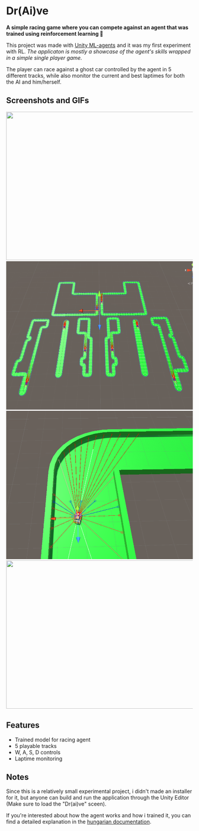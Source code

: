 # Dr(Ai)ve

**A simple racing game where you can compete against an agent that was trained using reinforcement learning :red_car:**

This project was made with [Unity ML-agents](https://github.com/Unity-Technologies/ml-agents) and it was my first experiment with RL. *The applicaton is mostly a showcase of the agent's skills wrapped in a simple single player game.*

The player can race against a ghost car controlled by the agent in 5 different tracks, while also monitor the current and best laptimes for both the AI and him/herself.

## Screenshots and GIFs
<img src="documentation/screenshots/menu.png" width="600" height="400">
<img src="documentation/screenshots/train_env.png" width="600" height="400">
<img src="documentation/screenshots/raycast.png" width="600" height="400">
<img src="documentation/screenshots/gameplay.gif" width="600" height="400">

## Features

- Trained model for racing agent
- 5 playable tracks
- W, A, S, D controls
- Laptime monitoring

## Notes
Since this is a relatively small experimental project, i didn't made an installer for it, but anyone can build and run the application through the Unity Editor (Make sure to load the "Dr(ai)ve" sceen).

If you're interested about how the agent works and how i trained it, you can find a detailed explanation in the [hungarian documentation](documentation/doc_hun.pdf).
